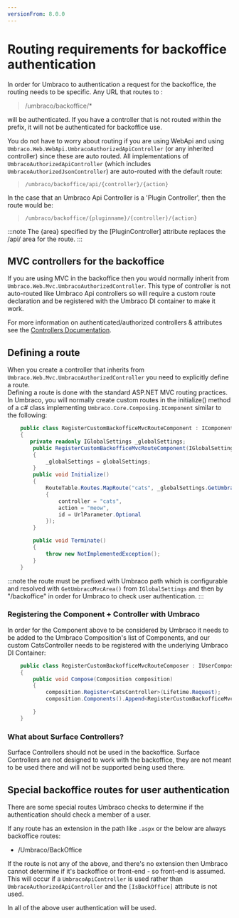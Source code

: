 ```yaml
---
versionFrom: 8.0.0
---
```


# Routing requirements for backoffice authentication

In order for Umbraco to authentication a request for the backoffice, the routing needs to be specific. Any URL that routes to :

> /umbraco/backoffice/*

will be authenticated. If you have a controller that is not routed within the prefix, it will not be authenticated for backoffice use.

You do not have to worry about routing if you are using WebApi and using `Umbraco.Web.WebApi.UmbracoAuthorizedApiController` (or any inherited controller) since these are auto routed. All implementations of `UmbracoAuthorizedApiController` (which includes `UmbracoAuthorizedJsonController`) are auto-routed with the default route:

> `/umbraco/backoffice/api/{controller}/{action}`

In the case that an Umbraco Api Controller is a 'Plugin Controller', then the route would be:

> `/umbraco/backoffice/{pluginname}/{controller}/{action}`

:::note
The {area} specified by the [PluginController] attribute replaces the /api/ area for the route.
:::

## MVC controllers for the backoffice

If you are using MVC in the backoffice then you would normally inherit from `Umbraco.Web.Mvc.UmbracoAuthorizedController`. This type of controller is not auto-routed like Umbraco Api controllers so will require a custom route declaration and be registered with the Umbraco DI container to make it work.

For more information on authenticated/authorized controllers & attributes see the [Controllers Documentation](../../../Implementation/Controllers/index.md).

## Defining a route
When you create a controller that inherits from `Umbraco.Web.Mvc.UmbracoAuthorizedController` you need to explicitly define a route.  
Defining a route is done with the standard ASP.NET MVC routing practices. In Umbraco, you will normally create custom routes in the initialize() method of a c# class implementing `Umbraco.Core.Composing.IComponent` similar to the following:

```csharp
    public class RegisterCustomBackofficeMvcRouteComponent : IComponent
    {
       private readonly IGlobalSettings _globalSettings;
        public RegisterCustomBackofficeMvcRouteComponent(IGlobalSettings globalSettings)
        {
            _globalSettings = globalSettings;
        }
        public void Initialize()
        {           
            RouteTable.Routes.MapRoute("cats", _globalSettings.GetUmbracoMvcArea() + "/backoffice/cats/{action}/{id}", new
            {
                controller = "cats",
                action = "meow",
                id = UrlParameter.Optional
            });
        }

        public void Terminate()
        {
            throw new NotImplementedException();
        }
    }
```

:::note
the route must be prefixed with Umbraco path which is configurable and resolved with `GetUmbracoMvcArea()` from `IGlobalSettings` and then by "/backoffice" in order for Umbraco to check user authentication.
:::
### Registering the Component + Controller with Umbraco

In order for the Component above to be considered by Umbraco it needs to be added to the Umbraco Composition's list of Components, and our custom CatsController needs to be registered with the underlying Umbraco DI Container:
```csharp
    public class RegisterCustomBackofficeMvcRouteComposer : IUserComposer
    {
        public void Compose(Composition composition)
        {
            composition.Register<CatsController>(Lifetime.Request);
            composition.Components().Append<RegisterCustomBackofficeMvcRouteComponent>();

        }
    }
```

### What about Surface Controllers?
Surface Controllers should not be used in the backoffice.  Surface Controllers are not designed to work with the backoffice, they are not meant to be used there and will not be supported being used there.

## Special backoffice routes for user authentication
There are some special routes Umbraco checks to determine if the authentication should check a member of a user.

If any route has an extension in the path like `.aspx` or the below are always backoffice routes:

*  /Umbraco/BackOffice

If the route is not any of the above, and there's no extension then Umbraco cannot determine if it's backoffice or front-end - so front-end is assumed. This will occur if a `UmbracoApiController` is used rather than `UmbracoAuthorizedApiController` and the `[IsBackOffice]` attribute is not used.

In all of the above user authentication will be used.

